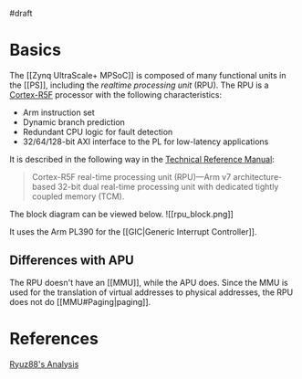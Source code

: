 #draft
# Basics
The [[Zynq UltraScale+ MPSoC]] is composed of many functional units in the [[PS]], including the *realtime processing unit* (RPU).
The RPU is a [Cortex-R5F](https://developer.arm.com/Processors/Cortex-R5) processor with the following characteristics:
- Arm instruction set
- Dynamic branch prediction
- Redundant CPU logic for fault detection
- 32/64/128-bit AXI interface to the PL for low-latency applications

It is described in the following way in the [Technical Reference Manual](https://docs.amd.com/r/en-US/ug1085-zynq-ultrascale-trm/System-Block-Diagram?tocId=cwKt_XE8QdFp3fpI6Kusaw):
>Cortex-R5F real-time processing unit (RPU)—Arm v7 architecture-based 32-bit dual real-time processing unit with dedicated tightly coupled memory (TCM).

The block diagram can be viewed below.
![[rpu_block.png]]

It uses the Arm PL390 for the [[GIC|Generic Interrupt Controller]].

## Differences with APU
The RPU doesn't have an [[MMU]], while the APU does. Since the MMU is used for the translation of virtual addresses to physical addresses, the RPU does not do [[MMU#Paging|paging]].

# References
[Ryuz88's Analysis](https://zenn.dev/ryuz88/books/zynqmp_study/viewer/realtime_processing_unit)